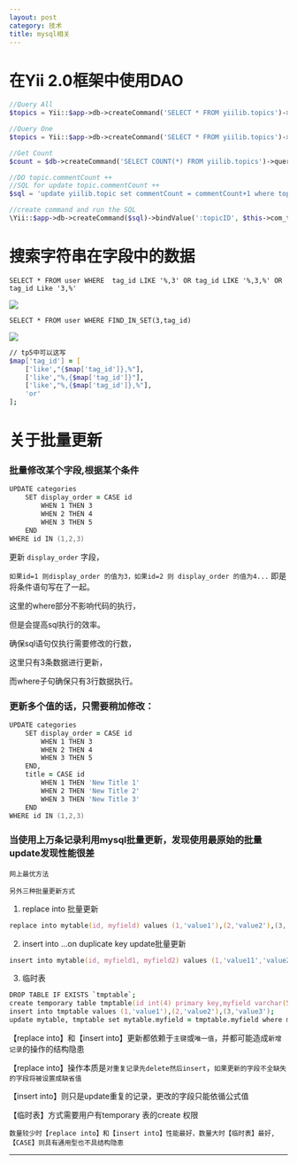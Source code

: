 ```yaml
---
layout: post
category: 技术
title: mysql相关
---
```

# 在Yii 2.0框架中使用DAO
```PHP
//Query All
$topics = Yii::$app->db->createCommand('SELECT * FROM yiilib.topics')->queryAll();

//Query One
$topics = Yii::$app->db->createCommand('SELECT * FROM yiilib.topics')->queryOne();

//Get Count
$count = $db->createCommand('SELECT COUNT(*) FROM yiilib.topics')->queryScalar();

//DO topic.commentCount ++
//SQL for update topic.commentCount ++
$sql = 'update yiilib.topic set commentCount = commentCount+1 where topic_id=:topicID';

//create command and run the SQL
\Yii::$app->db->createCommand($sql)->bindValue(':topicID', $this->com_topic_id)->execute(); 
```
# 搜索字符串在字段中的数据
`SELECT * FROM user WHERE  tag_id LIKE '%,3' OR tag_id LIKE '%,3,%' OR tag_id Like '3,%'`

![](https://ws1.sinaimg.cn/large/95bc1052gy1fxq1wstz1cj20m006kwem.jpg)

`SELECT * FROM user WHERE FIND_IN_SET(3,tag_id)`

![](https://ws1.sinaimg.cn/large/95bc1052gy1fxq1wsxl3ij20e706v0su.jpg)

```zsh
// tp5中可以这写
$map['tag_id'] = [
    ['like',"{$map['tag_id']},%"],
    ['like',"%,{$map['tag_id']}"],
    ['like',"%,{$map['tag_id']},%"],
    'or'
];
```

# 关于批量更新
### 批量修改某个字段,根据某个条件
```zsh
UPDATE categories 
    SET display_order = CASE id 
        WHEN 1 THEN 3 
        WHEN 2 THEN 4 
        WHEN 3 THEN 5 
    END
WHERE id IN (1,2,3)
```
更新 `display_order` 字段，

`如果id=1 则display_order 的值为3，如果id=2 则 display_order 的值为4...`
即是将条件语句写在了一起。

这里的where部分不影响代码的执行，

但是会提高sql执行的效率。

确保sql语句仅执行需要修改的行数，

这里只有3条数据进行更新，

而where子句确保只有3行数据执行。

### 更新多个值的话，只需要稍加修改：
```zsh
UPDATE categories 
    SET display_order = CASE id 
        WHEN 1 THEN 3 
        WHEN 2 THEN 4 
        WHEN 3 THEN 5 
    END, 
    title = CASE id 
        WHEN 1 THEN 'New Title 1'
        WHEN 2 THEN 'New Title 2'
        WHEN 3 THEN 'New Title 3'
    END
WHERE id IN (1,2,3)
```

### 当使用上万条记录利用mysql批量更新，发现使用最原始的批量update发现性能很差

`网上最优方法`

`另外三种批量更新方式`

1. replace into 批量更新

```zsh
replace into mytable(id, myfield) values (1,'value1'),(2,'value2'),(3,'value3');
```

2. insert into ...on duplicate key update批量更新

```zsh
insert into mytable(id, myfield1, myfield2) values (1,'value11','value21'),(2,'value12','value22'),(3,'value13','value23') on duplicate key update myfield1=values(myfield2),values(myfield2)+values(id);
```
3. 临时表
```zsh
DROP TABLE IF EXISTS `tmptable`;
create temporary table tmptable(id int(4) primary key,myfield varchar(50));
insert into tmptable values (1,'value1'),(2,'value2'),(3,'value3');
update mytable, tmptable set mytable.myfield = tmptable.myfield where mytable.i
```

【replace into】和【insert into】更新都依赖于`主键`或`唯一值`，并都可能造成`新增记录`的操作的结构隐患

【replace into】操作本质是`对重复记录先delete然后insert`，`如果更新的字段不全缺失的字段将被设置成缺省值`

【insert into】则只是update重复的记录，更改的字段只能依循公式值

【临时表】方式需要用户有temporary 表的create 权限

 `数量较少时【replace into】和【insert into】性能最好，数量大时【临时表】最好, 【CASE】则具有通用型也不具结构隐患`

 ------